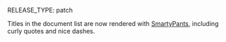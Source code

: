 RELEASE_TYPE: patch

Titles in the document list are now rendered with [SmartyPants](https://daringfireball.net/projects/smartypants/), including curly quotes and nice dashes.